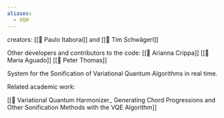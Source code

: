 ```yaml
---
aliases:
  - VQH
---
```

creators: [[👤 Paulo Itaborai]] and [[👤 Tim Schwägerl]]

Other developers and contributors to the code:
[[👤 Arianna Crippa]]
[[👤 Maria Aguado]]
[[👤 Peter Thomas]]

System for the Sonification of Variational Quantum Algorithms in real time.

Related academic work:

[[📝 Variational Quantum Harmonizer_ Generating Chord Progressions and Other Sonification Methods with the VQE Algorithm]]
